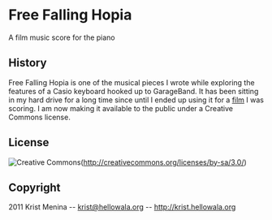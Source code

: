 Free Falling Hopia
==================

A film music score for the piano

## History

Free Falling Hopia is one of the musical pieces I wrote while exploring the features
of a Casio keyboard hooked up to GarageBand.  It has been sitting in my hard
drive for a long time since until I ended up using it for a [film](http://www.imdb.com/title/tt1826835/) I was scoring.  I am now making it available to the public under a Creative Commons license.

## License

![Creative Commons](http://i.creativecommons.org/l/by-sa/3.0/88x31.png)(http://creativecommons.org/licenses/by-sa/3.0/)

## Copyright

2011 Krist Menina -- <krist@hellowala.org> -- http://krist.hellowala.org
